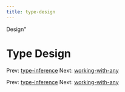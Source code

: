 ```yaml
---
title: type-design
---
```


Design"

# Type Design

Prev: [type-inference](type-inference.md) Next:
[working-with-any](working-with-any.md)

Prev: [type-inference](type-inference.md) Next:
[working-with-any](working-with-any.md)
